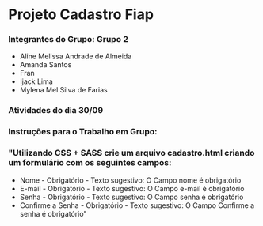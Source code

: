# Projeto Cadastro Fiap

### Integrantes do Grupo: Grupo 2
- Aline Melissa Andrade de Almeida
- Amanda Santos
- Fran
- Ijack Lima
- Mylena Mel Silva de Farias


### Atividades do dia 30/09

### Instruções para o Trabalho em Grupo: 

### "Utilizando CSS + SASS crie um arquivo cadastro.html criando um formulário com os seguintes campos:

- Nome - Obrigatório - Texto sugestivo: O Campo nome é obrigatório
- E-mail - Obrigatório - Texto sugestivo: O Campo e-mail é obrigatório
- Senha - Obrigatório - Texto sugestivo: O Campo senha é obrigatório
- Confirme a Senha - Obrigatório - Texto sugestivo: O Campo Confirme a senha é obrigatório"
